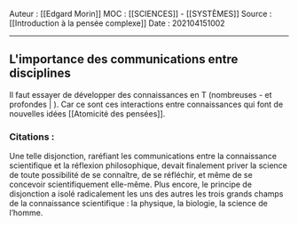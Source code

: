 Auteur : [[Edgard Morin]]
MOC : [[SCIENCES]] - [[SYSTÈMES]]
Source : [[Introduction à la pensée complexe]]
Date : 202104151002
***

## L'importance des communications entre disciplines
Il faut essayer de développer des connaissances en T (nombreuses - et profondes | ). Car ce sont ces interactions entre connaissances qui font de nouvelles idées [[Atomicité des pensées]]. 

### Citations :
Une telle disjonction, raréfiant les communications entre la connaissance scientifique et la réflexion philosophique, devait finalement priver la science de toute possibilité de se connaître, de se réfléchir, et même de se concevoir scientifiquement elle-même. Plus encore, le principe de disjonction a isolé radicalement les uns des autres les trois grands champs de la connaissance scientifique : la physique, la biologie, la science de l’homme.